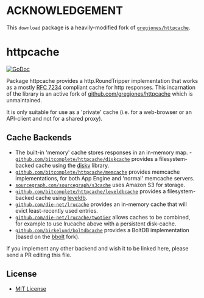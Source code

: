 # ACKNOWLEDGEMENT

This `download` package is a heavily-modified fork
of [`gregjones/httpcache`](https://github.com/gregjones/httpcache).


# httpcache

[![GoDoc](https://godoc.org/github.com/bitcomplete/httpcache?status.svg)](https://godoc.org/github.com/bitcomplete/httpcache)

Package httpcache provides a http.RoundTripper implementation that works as a
mostly [RFC 7234](https://tools.ietf.org/html/rfc7234) compliant cache for http
responses. This incarnation of the library is an active fork of
[github.com/gregjones/httpcache](https://github.com/gregjones/httpcache) which
is unmaintained.

It is only suitable for use as a 'private' cache (i.e. for a web-browser or an
API-client and not for a shared proxy).

## Cache Backends

- The built-in 'memory' cache stores responses in an in-memory map. -
  [`github.com/bitcomplete/httpcache/diskcache`](https://github.com/bitcomplete/httpcache/tree/master/diskcache)
  provides a filesystem-backed cache using the
  [diskv](https://github.com/peterbourgon/diskv) library.
- [`github.com/bitcomplete/httpcache/memcache`](https://github.com/bitcomplete/httpcache/tree/master/memcache)
  provides memcache implementations, for both App Engine and 'normal' memcache
  servers.
- [`sourcegraph.com/sourcegraph/s3cache`](https://sourcegraph.com/github.com/sourcegraph/s3cache)
  uses Amazon S3 for storage.
- [`github.com/bitcomplete/httpcache/leveldbcache`](https://github.com/bitcomplete/httpcache/tree/master/leveldbcache)
  provides a filesystem-backed cache using
  [leveldb](https://github.com/syndtr/goleveldb/leveldb).
- [`github.com/die-net/lrucache`](https://github.com/die-net/lrucache) provides an
  in-memory cache that will evict least-recently used entries.
- [`github.com/die-net/lrucache/twotier`](https://github.com/die-net/lrucache/tree/master/twotier)
  allows caches to be combined, for example to use lrucache above with a
  persistent disk-cache.
- [`github.com/birkelund/boltdbcache`](https://github.com/birkelund/boltdbcache)
  provides a BoltDB implementation (based on the
  [bbolt](https://github.com/coreos/bbolt) fork).

If you implement any other backend and wish it to be linked here, please send a
PR editing this file.

## License

- [MIT License](LICENSE.txt)
